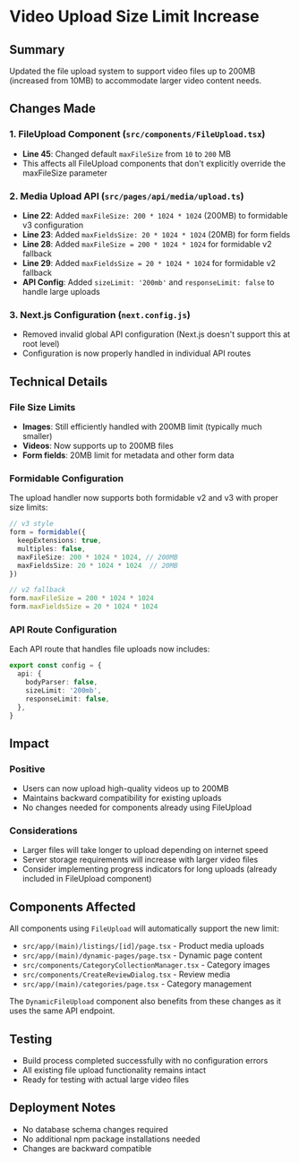 # Video Upload Size Limit Increase

## Summary
Updated the file upload system to support video files up to 200MB (increased from 10MB) to accommodate larger video content needs.

## Changes Made

### 1. FileUpload Component (`src/components/FileUpload.tsx`)
- **Line 45**: Changed default `maxFileSize` from `10` to `200` MB
- This affects all FileUpload components that don't explicitly override the maxFileSize parameter

### 2. Media Upload API (`src/pages/api/media/upload.ts`)
- **Line 22**: Added `maxFileSize: 200 * 1024 * 1024` (200MB) to formidable v3 configuration
- **Line 23**: Added `maxFieldsSize: 20 * 1024 * 1024` (20MB) for form fields
- **Line 28**: Added `maxFileSize = 200 * 1024 * 1024` for formidable v2 fallback
- **Line 29**: Added `maxFieldsSize = 20 * 1024 * 1024` for formidable v2 fallback
- **API Config**: Added `sizeLimit: '200mb'` and `responseLimit: false` to handle large uploads

### 3. Next.js Configuration (`next.config.js`)
- Removed invalid global API configuration (Next.js doesn't support this at root level)
- Configuration is now properly handled in individual API routes

## Technical Details

### File Size Limits
- **Images**: Still efficiently handled with 200MB limit (typically much smaller)
- **Videos**: Now supports up to 200MB files
- **Form fields**: 20MB limit for metadata and other form data

### Formidable Configuration
The upload handler now supports both formidable v2 and v3 with proper size limits:
```typescript
// v3 style
form = formidable({ 
  keepExtensions: true, 
  multiples: false,
  maxFileSize: 200 * 1024 * 1024, // 200MB
  maxFieldsSize: 20 * 1024 * 1024  // 20MB
})

// v2 fallback
form.maxFileSize = 200 * 1024 * 1024
form.maxFieldsSize = 20 * 1024 * 1024
```

### API Route Configuration
Each API route that handles file uploads now includes:
```typescript
export const config = {
  api: {
    bodyParser: false,
    sizeLimit: '200mb',
    responseLimit: false,
  },
}
```

## Impact

### Positive
- Users can now upload high-quality videos up to 200MB
- Maintains backward compatibility for existing uploads
- No changes needed for components already using FileUpload

### Considerations
- Larger files will take longer to upload depending on internet speed
- Server storage requirements will increase with larger video files
- Consider implementing progress indicators for long uploads (already included in FileUpload component)

## Components Affected

All components using `FileUpload` will automatically support the new limit:
- `src/app/(main)/listings/[id]/page.tsx` - Product media uploads
- `src/app/(main)/dynamic-pages/page.tsx` - Dynamic page content
- `src/components/CategoryCollectionManager.tsx` - Category images
- `src/components/CreateReviewDialog.tsx` - Review media
- `src/app/(main)/categories/page.tsx` - Category management

The `DynamicFileUpload` component also benefits from these changes as it uses the same API endpoint.

## Testing
- Build process completed successfully with no configuration errors
- All existing file upload functionality remains intact
- Ready for testing with actual large video files

## Deployment Notes
- No database schema changes required
- No additional npm package installations needed
- Changes are backward compatible
